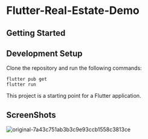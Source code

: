 # Flutter-Real-Estate-Demo

## Getting Started

## Development Setup

Clone the repository and run the following commands:

```
flutter pub get
flutter run
```

This project is a starting point for a Flutter application.

## ScreenShots
![original-7a43c751ab3b3c9e93ccb1558c3813ce](https://github.com/user-attachments/assets/0465f6c5-8837-48bc-bc69-0ba8f139f831)
